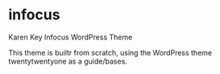 # infocus
Karen Key Infocus WordPress Theme

This theme is builtr from scratch, using the WordPress theme twentytwentyone as a guide/bases.